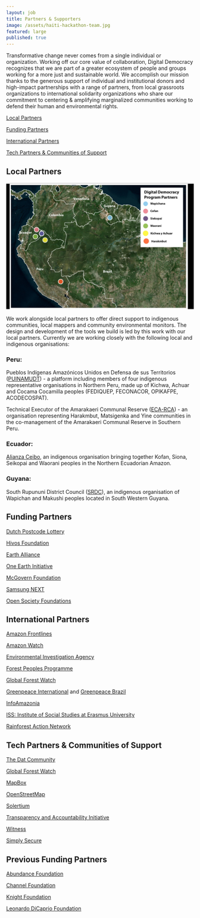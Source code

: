 ```yaml
---
layout: job
title: Partners & Supporters
image: /assets/haiti-hackathon-team.jpg
featured: large
published: true
---
```

Transformative change never comes from a single individual or organization.
Working off our core value of collaboration, Digital Democracy recognizes that
we are part of a greater ecosystem of people and groups working for a more just
and sustainable world. We accomplish our mission thanks to the generous support
of individual and institutional donors and high-impact partnerships with
a range of partners, from local grassroots organizations to international
solidarity organizations who share our commitment to centering & amplifying marginalized
communities working to defend their human and environmental rights.

[Local Partners](#local-partners)

[Funding Partners](#funding-partners)

[International Partners](#international-partners)

[Tech Partners & Communities of Support](#tech-partners--communities-of-support)

## Local Partners

![local partners](/assets/local-partners.png)

We work alongside local partners to offer direct support to indigenous communities, local mappers and community environmental monitors. The design and development of the tools we build is led by this work with our local partners. Currently we are working closely with the following local and indigenous organisations:

### Peru:

Pueblos Indígenas Amazónicos Unidos en Defensa de sus Territorios ([PUINAMUDT](http://observatoriopetrolero.org)) - a platform including members of four indigenous representative organisations in Northern Peru, made up of Kichwa, Achuar and Cocama Cocamilla peoples (FEDIQUEP, FECONACOR, OPIKAFPE, ACODECOSPAT).

Technical Executor of the Amarakaeri Communal Reserve ([ECA-RCA](http://eca-amarakaeri.org.pe)) - an organisation representing Harakmbut, Matsigenka and Yine communities in the co-management of the Amarakaeri Communal Reserve in Southern Peru.

### Ecuador:

[Alianza Ceibo](https://www.alianzaceibo.org), an indigenous organisation bringing together Kofan, Siona, Seikopai and Waorani peoples in the Northern Ecuadorian Amazon.

### Guyana:

South Rupununi District Council ([SRDC](http://wapichanao.communitylands.org/index.html)), an indigenous organisation of Wapichan and Makushi peoples located in South Western Guyana.

## Funding Partners

[Dutch Postcode Lottery](https://www.postcodeloterij.nl)

[Hivos Foundation](https://latin-america.hivos.org/)

[Earth Alliance](https://ealliance.org/)

[One Earth Initiative](https://www.oneearth.org/)

[McGovern Foundation](https://www.mcgovern.org/)

[Samsung NEXT](https://samsungnext.com/)

[Open Society Foundations](https://www.opensocietyfoundations.org/)

## International Partners

[Amazon Frontlines](https://www.amazonfrontlines.org/)

[Amazon Watch](https://amazonwatch.org/)

[Environmental Investigation Agency](http://eia-global.org/)

[Forest Peoples Programme](http://www.forestpeoples.org/)

[Global Forest Watch](http://www.globalforestwatch.org)

[Greenpeace International](http://www.greenpeace.org/international/en/) and [Greenpeace Brazil](https://www.greenpeace.org.br)

[InfoAmazonia](http://infoamazonia.org/)

[ISS: Institute of Social Studies at Erasmus University](https://www.iss.nl)

[Rainforest Action Network](http://www.ran.org/)

## Tech Partners & Communities of Support

[The Dat Community](https://dat.foundation)

[Global Forest Watch](http://www.globalforestwatch.org/)

[MapBox](https://www.mapbox.com/)

[OpenStreetMap](http://www.openstreetmap.org/)

[Solertium](http://www.solertium.com/)

[Transparency and Accountability Initiative](http://www.transparency-initiative.org/)

[Witness](https://witness.org)

[Simply Secure](https://simplysecure.org)

## Previous Funding Partners

[Abundance Foundation](http://www.abundance.org/empowerment/dd/)

[Channel Foundation](http://www.channelfoundation.org/dd.html)

[Knight Foundation](http://www.knightfoundation.org/grants/20123670/)

[Leonardo DiCaprio Foundation](http://leonardodicaprio.org/)

